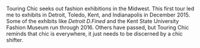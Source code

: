Touring Chic seeks out
fashion exhibitions in the Midwest. This first tour led me to exhibits
in Detroit, Toledo, Kent, and Indianapolis in December 2015. Some of the
exhibits like *Detroit D.Fined* and the Kent State University Fashion
Museum run through 2016. Others have passed, but Touring Chic reminds
that chic is everywhere, it just needs to be discerned by a chic
shifter.
